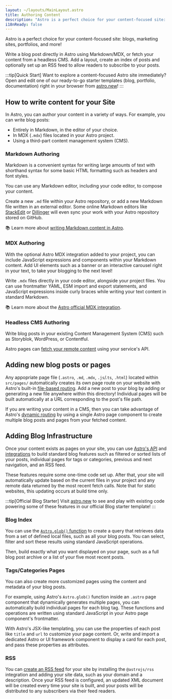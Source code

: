 ```yaml
---
layout: ~/layouts/MainLayout.astro
title: Authoring Content
description: "Astro is a perfect choice for your content-focused site: blogs, marketing sites, portfolios, and more! Author your content directly in your project, or connect your CMS of choice."
i18nReady: false
---
```

Astro is a perfect choice for your content-focused site: blogs, marketing sites, portfolios, and more!

Write a blog post directly in Astro using Markdown/MDX, or fetch your content from a headless CMS. Add a layout, create an index of posts and optionally set up an RSS feed to allow readers to subscribe to your posts.

:::tip[Quick Start]
Want to explore a content-focused Astro site immediately? Open and edit one of our ready-to-go starter templates (blog, portfolio, documentation) right in your browser from [astro.new](https://astro.new)!
:::

## How to write content for your Site

In Astro, you can author your content in a variety of ways. For example, you can write blog posts:

- Entirely in Markdown, in the editor of your choice.
- In MDX (`.mdx`) files located in your Astro project.
- Using a third-part content management system (CMS).

### Markdown Authoring
Markdown is a convenient syntax for writing large amounts of text with shorthand syntax for some basic HTML formatting such as headers and font styles.

You can use any Markdown editor, including your code editor, to compose your content.

 Create a new `.md` file within your Astro repository, or add a new Markdown file written in an external editor. Some online Markdown editors like [StackEdit](https://stackedit.io/) or [Dillinger](https://dillinger.io) will even sync your work with your Astro repository stored on GitHub.

📚 Learn more about [writing Markdown content in Astro](/en/guides/markdown-content/).

### MDX Authoring
With the optional Astro MDX integration added to your project, you can include JavaScript expressions and components within your Markdown content. Add UI elements such as a banner or an interactive carousel right in your text, to take your blogging to the next level!

Write `.mdx` files directly in your code editor, alongside your project files. You can use frontmatter YAML, ESM import and export statements, and JavaScript expressions inside curly braces while writing your text content in standard Markdown.

📚 Learn more about the [Astro official MDX integration](/en/guides/integrations-guide/mdx/).

### Headless CMS Authoring

Write blog posts in your existing Content Management System (CMS) such as Storyblok, WordPress, or Contentful. 

Astro pages can [fetch your remote content](/en/guides/data-fetching/#fetch-from-a-headless-cms) using your service's API.

## Adding new blog posts or pages

Any appopriate page file (`.astro`, `.md`, `.mdx`, `.js`/.`ts`, `.html`) located within `src/pages/` automatically creates its own page route on your website with Astro's built-in [file-based routing](/en/core-concepts/routing/). Add a new post to your blog by adding or generating a new file anywhere within this directory! Individual pages will be built automatically at a URL corresponding to the post's file path.

If you are writing your content in a CMS, then you can take advantage of Astro's [dynamic routing](/en/core-concepts/routing/#dynamic-routes) by using a single Astro page component to create multiple blog posts and pages from your fetched content.

## Adding Blog Infrastructure

Once your content exists as pages on your site, you can use [Astro's API](/en/reference/api-reference/) and [integrations](/en/guides/integrations-guide/) to build standard blog features such as filtered or sorted lists of your posts, individual pages for tags or categories, previous and next navigation, and an RSS feed.

These features require some one-time code set up. After that, your site will automatically update based on the current files in your project and any remote data returned by the most recent fetch calls. Note that for static websites, this updating occurs at build time only.

:::tip[Official Blog Starter]
Visit [astro.new](https://astro.new/) to see and play with existing code powering some of these features in our official Blog starter template!
:::

### Blog Index

You can use the [`Astro.glob()` function](/en/reference/api-reference/#astroglob) to create a query that retrieves data from a set of defined local files, such as all your blog posts. You can select, filter and sort these results using standard JavaScript operations. 

Then, build exactly what you want displayed on your page, such as a full blog post archive or a list of your five most recent posts.

### Tags/Categories Pages

You can also create more customized pages using the content and metadata of your blog posts.

For example, using Astro's `Astro.glob()` function inside an `.astro` page component that dynamically generates multiple pages, you can automatically build individual pages for each blog tag. These functions and operations are written using standard JavaScript in your Astro page component's frontmatter. 

With Astro's JSX-like templating, you can use the properties of each post like `title` and `url`  to customize your page content. Or, write and import a dedicated Astro or UI framework component to display a card for each post, and pass these properties as attributes.

### RSS

You can [create an RSS feed](/en/guides/rss/) for your site by installing the `@astrojs/rss` integration and adding your site data, such as your domain and a description. Once your RSS feed is configured, an updated XML document will be created every time your site is built, and your posts will be distributed to any subscribers via their feed readers.